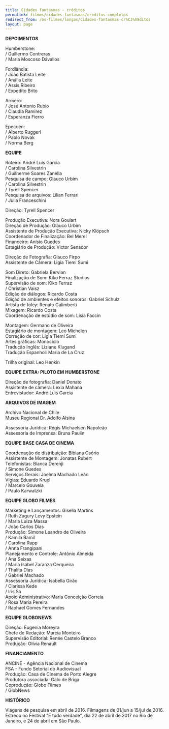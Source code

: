 ```yaml
---
title: Cidades fantasmas - créditos
permalink: filmes/cidades-fantasmas/creditos-completos
redirect_from: /os-filmes/longas/cidades-fantasmas-cr%C3%A9ditos
layout: page
---
```

**DEPOIMENTOS**

Humberstone:\
/ Guillermo Contreras\
/ Maria Moscoso Dávallos

Fordlândia:\
/ João Batista Leite\
/ Anália Leite\
/ Assis Ribeiro\
/ Expedito Brito

Armero:\
/ José Antonio Rubio\
/ Claudia Ramirez\
/ Esperanza Fierro

Epecuén:\
/ Alberto Ruggeri\
/ Pablo Novak\
/ Norma Berg

**EQUIPE**

Roteiro: André Luís Garcia\
/ Carolina Silvestrin\
/ Guilherme Soares Zanella\
Pesquisa de campo: Glauco Urbim\
/ Carolina Silvestrin\
/ Tyrell Spencer\
Pesquisa de arquivos: Lilian Ferrari\
/ Julia Franceschini

Direção: Tyrell Spencer

Produção Executiva: Nora Goulart\
Direção de Produção: Glauco Urbim\
Assistente de Produção Executiva: Nicky Klöpsch\
Coordenador de Finalização: Bel Merel    \
Financeiro: Anísio Guedes\
Estagiário de Produção: Victor Senador

Direção de Fotografia: Glauco Firpo\
Assistente de Câmera: Ligia Tiemi Sumi

Som Direto: Gabriela Bervian\
Finalização de Som: Kiko Ferraz Studios\
Supervisão de som: Kiko Ferraz\
/ Chrístian Vaisz\
Edição de diálogos: Ricardo Costa\
Edição de ambientes e efeitos sonoros: Gabriel Schulz\
Artista de foley: Renato Galimberti\
Mixagem: Ricardo Costa\
Coordenação de estúdio de som: Lísia Faccin

Montagem: Germano de Oliveira\
Estagiário de montagem: Leo Michelon\
Correção de cor: Ligia Tiemi Sumi\
Artes gráficas: Monociclo\
Tradução Inglês: Liziane Klugand\
Tradução Espanhol: Maria de La Cruz

Trilha original: Leo Henkin

**EQUIPE EXTRA: PILOTO EM HUMBERSTONE**

Direção de fotografia: Daniel Donato\
Assistente de câmera: Lexia Mahana\
Entrevistador: André Luis Garcia

**ARQUIVOS DE IMAGEM**

Archivo Nacional de Chile\
Museu Regional Dr. Adolfo Alsina

Assessoria Jurídica: Régis Michaelsen Napoleão\
Assessoria de Imprensa: Bruna Paulin

**EQUIPE BASE CASA DE CINEMA**

Coordenação de distribuição: Bibiana Osório\
Assistente de Montagem: Jonatas Rubert\
Telefonistas: Bianca Derenji\
/ Simone Guedes\
Serviços Gerais: Joelma Machado Leão\
Vigias: Eduardo Kruel\
/ Marcelo Gouveia\
/ Paulo Karwatzki

**EQUIPE GLOBO FILMES**

Marketing e Lançamentos: Giselia Martins\
/ Ruth Zagury Levy Epstein\
/ Maria Luiza Massa\
/ João Carlos Dias\
Produção: Simone Leandro de Oliveira\
/ Kamila Ramil\
/ Carolina Rapp\
/ Anna Frangipani\
Planejamento e Controle: Antônio Almeida\
/ Ana Seixas\
/ Maria Isabel Zaranza Cerqueira\
/ Thalita Dias\
/ Gabriel Machado\
Assessoria Jurídica: Isabella Girão\
/ Clarissa Kede\
/ Iris Sá\
Apoio Administrativo: Maria Conceição Correia\
/ Rosa Maria Pereira\
/ Raphael Gomes Fernandes

**EQUIPE GLOBONEWS**

Direção: Eugenia Moreyra\
Chefe de Redação: Marcia Monteiro\
Supervisão Editorial: Renée Castelo Branco\
Produção: Olívia Renault

**FINANCIAMENTO**

ANCINE - Agência Nacional de Cinema\
FSA - Fundo Setorial do Audiovisual\
Produção: Casa de Cinema de Porto Alegre\
Produtora associada: Galo de Briga\
Coprodução: Globo Filmes\
/ GlobNews

**HISTÓRICO**

Viagens de pesquisa em abril de 2016. Filmagens de 01/jun a 15/jul de 2016. Estreou no Festival "É tudo verdade", dia 22 de abril de 2017 no Rio de Janeiro, e 24 de abril em São Paulo.